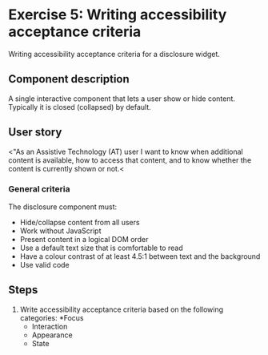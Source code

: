 # Exercise 5: Writing accessibility acceptance criteria

Writing accessibility acceptance criteria for a disclosure widget.

## Component description
A single interactive component that lets a user show or hide content. Typically it is closed (collapsed) by default.

## User story
<"As an Assistive Technology (AT) user I want to know when additional content is available, how to access that content, and to know whether the content is currently shown or not.<

### General criteria
The disclosure component must:
* Hide/collapse content from all users
* Work without JavaScript
* Present content in a logical DOM order
* Use a default text size that is comfortable to read
* Have a colour contrast of at least 4.5:1 between text and the background
* Use valid code

## Steps
1. Write accessibility acceptance criteria based on the following categories:
    *Focus
    * Interaction
    * Appearance    
    * State
